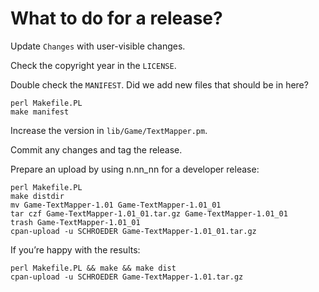 # What to do for a release?

Update `Changes` with user-visible changes.

Check the copyright year in the `LICENSE`.

Double check the `MANIFEST`. Did we add new files that should be in
here?

```
perl Makefile.PL
make manifest
```

Increase the version in `lib/Game/TextMapper.pm`.

Commit any changes and tag the release.

Prepare an upload by using n.nn_nn for a developer release:

```
perl Makefile.PL
make distdir
mv Game-TextMapper-1.01 Game-TextMapper-1.01_01
tar czf Game-TextMapper-1.01_01.tar.gz Game-TextMapper-1.01_01
trash Game-TextMapper-1.01_01
cpan-upload -u SCHROEDER Game-TextMapper-1.01_01.tar.gz
```

If you’re happy with the results:

```
perl Makefile.PL && make && make dist
cpan-upload -u SCHROEDER Game-TextMapper-1.01.tar.gz
```
